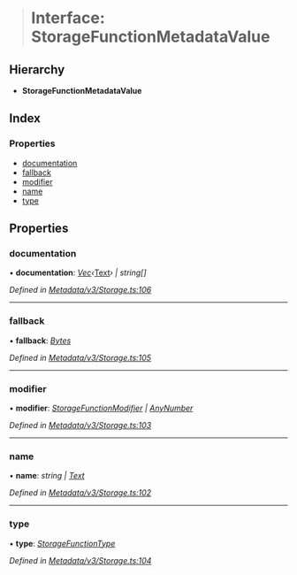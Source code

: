 > # Interface: StorageFunctionMetadataValue

## Hierarchy

* **StorageFunctionMetadataValue**

## Index

### Properties

* [documentation](_metadata_v3_storage_.storagefunctionmetadatavalue.md#documentation)
* [fallback](_metadata_v3_storage_.storagefunctionmetadatavalue.md#fallback)
* [modifier](_metadata_v3_storage_.storagefunctionmetadatavalue.md#modifier)
* [name](_metadata_v3_storage_.storagefunctionmetadatavalue.md#name)
* [type](_metadata_v3_storage_.storagefunctionmetadatavalue.md#type)

## Properties

###  documentation

• **documentation**: *[Vec](../classes/_codec_vec_.vec.md)‹*[Text](../classes/_primitive_text_.text.md)*› | string[]*

*Defined in [Metadata/v3/Storage.ts:106](https://github.com/polkadot-js/api/blob/908e9a8/packages/types/src/Metadata/v3/Storage.ts#L106)*

___

###  fallback

• **fallback**: *[Bytes](../classes/_primitive_bytes_.bytes.md)*

*Defined in [Metadata/v3/Storage.ts:105](https://github.com/polkadot-js/api/blob/908e9a8/packages/types/src/Metadata/v3/Storage.ts#L105)*

___

###  modifier

• **modifier**: *[StorageFunctionModifier](../classes/_metadata_v0_storage_.storagefunctionmodifier.md) | [AnyNumber](../modules/_types_.md#anynumber)*

*Defined in [Metadata/v3/Storage.ts:103](https://github.com/polkadot-js/api/blob/908e9a8/packages/types/src/Metadata/v3/Storage.ts#L103)*

___

###  name

• **name**: *string | [Text](../classes/_primitive_text_.text.md)*

*Defined in [Metadata/v3/Storage.ts:102](https://github.com/polkadot-js/api/blob/908e9a8/packages/types/src/Metadata/v3/Storage.ts#L102)*

___

###  type

• **type**: *[StorageFunctionType](../classes/_metadata_v3_storage_.storagefunctiontype.md)*

*Defined in [Metadata/v3/Storage.ts:104](https://github.com/polkadot-js/api/blob/908e9a8/packages/types/src/Metadata/v3/Storage.ts#L104)*